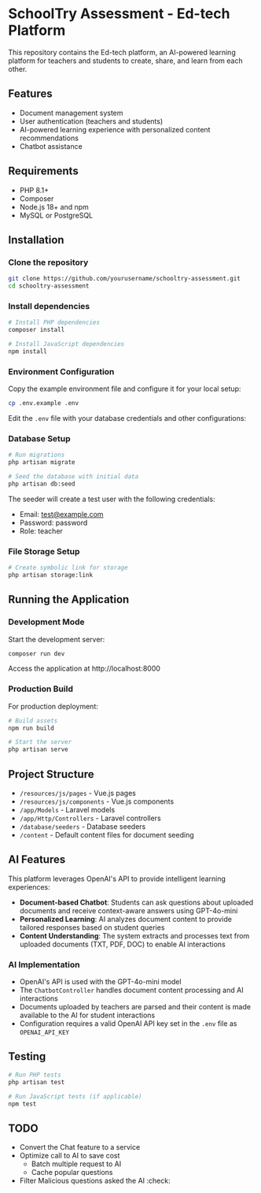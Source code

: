 # SchoolTry Assessment - Ed-tech Platform

This repository contains the Ed-tech platform, an AI-powered learning platform for teachers and students to create, share, and learn from each other.

## Features

- Document management system
- User authentication (teachers and students)
- AI-powered learning experience with personalized content recommendations
- Chatbot assistance

## Requirements

- PHP 8.1+
- Composer
- Node.js 18+ and npm
- MySQL or PostgreSQL

## Installation

### Clone the repository

```bash
git clone https://github.com/yourusername/schooltry-assessment.git
cd schooltry-assessment
```

### Install dependencies

```bash
# Install PHP dependencies
composer install

# Install JavaScript dependencies
npm install
```

### Environment Configuration

Copy the example environment file and configure it for your local setup:

```bash
cp .env.example .env
```

Edit the `.env` file with your database credentials and other configurations:

### Database Setup

```bash
# Run migrations
php artisan migrate

# Seed the database with initial data
php artisan db:seed
```

The seeder will create a test user with the following credentials:

- Email: test@example.com
- Password: password
- Role: teacher

### File Storage Setup

```bash
# Create symbolic link for storage
php artisan storage:link
```

## Running the Application

### Development Mode

Start the development server:

```bash
composer run dev

```

Access the application at http://localhost:8000

### Production Build

For production deployment:

```bash
# Build assets
npm run build

# Start the server
php artisan serve
```

## Project Structure

- `/resources/js/pages` - Vue.js pages
- `/resources/js/components` - Vue.js components
- `/app/Models` - Laravel models
- `/app/Http/Controllers` - Laravel controllers
- `/database/seeders` - Database seeders
- `/content` - Default content files for document seeding

## AI Features

This platform leverages OpenAI's API to provide intelligent learning experiences:

- **Document-based Chatbot**: Students can ask questions about uploaded documents and receive context-aware answers using GPT-4o-mini
- **Personalized Learning**: AI analyzes document content to provide tailored responses based on student queries
- **Content Understanding**: The system extracts and processes text from uploaded documents (TXT, PDF, DOC) to enable AI interactions

### AI Implementation

- OpenAI's API is used with the GPT-4o-mini model
- The `ChatbotController` handles document content processing and AI interactions
- Documents uploaded by teachers are parsed and their content is made available to the AI for student interactions
- Configuration requires a valid OpenAI API key set in the `.env` file as `OPENAI_API_KEY`

## Testing

```bash
# Run PHP tests
php artisan test

# Run JavaScript tests (if applicable)
npm test
```

## TODO

- Convert the Chat feature to a service
- Optimize call to AI to save cost
    - Batch multiple request to AI
    - Cache popular questions
- Filter Malicious questions asked the AI :check:
